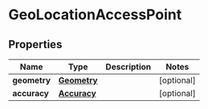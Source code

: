 
# GeoLocationAccessPoint

## Properties
Name | Type | Description | Notes
------------ | ------------- | ------------- | -------------
**geometry** | [**Geometry**](Geometry.md) |  |  [optional]
**accuracy** | [**Accuracy**](Accuracy.md) |  |  [optional]



